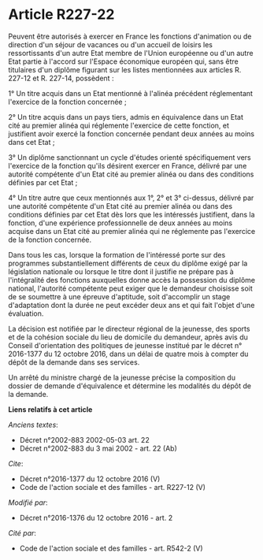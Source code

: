 # Article R227-22

Peuvent être autorisés à exercer en France les fonctions d'animation ou de direction d'un séjour de vacances ou d'un accueil
de loisirs les ressortissants d'un autre Etat membre de l'Union européenne ou d'un autre Etat partie à l'accord sur l'Espace
économique européen qui, sans être titulaires d'un diplôme figurant sur les listes mentionnées aux articles R. 227-12 et R.
227-14, possèdent : 

1° Un titre acquis dans un Etat mentionné à l'alinéa précédent réglementant l'exercice de la fonction concernée ; 

2° Un titre acquis dans un pays tiers, admis en équivalence dans un Etat cité au premier alinéa qui réglemente l'exercice de
cette fonction, et justifient avoir exercé la fonction concernée pendant deux années au moins dans cet Etat ; 

3° Un diplôme sanctionnant un cycle d'études orienté spécifiquement vers l'exercice de la fonction qu'ils désirent exercer en
France, délivré par une autorité compétente d'un Etat cité au premier alinéa ou dans des conditions définies par cet Etat ; 

4° Un titre autre que ceux mentionnés aux 1°, 2° et 3° ci-dessus, délivré par une autorité compétente d'un Etat cité au
premier alinéa ou dans des conditions définies par cet Etat dès lors que les intéressés justifient, dans la fonction, d'une
expérience professionnelle de deux années au moins acquise dans un Etat cité au premier alinéa qui ne réglemente pas
l'exercice de la fonction concernée. 

Dans tous les cas, lorsque la formation de l'intéressé porte sur des programmes substantiellement différents de ceux du
diplôme exigé par la législation nationale ou lorsque le titre dont il justifie ne prépare pas à l'intégralité des fonctions
auxquelles donne accès la possession du diplôme national, l'autorité compétente peut exiger que le demandeur choisisse soit
de se soumettre à une épreuve d'aptitude, soit d'accomplir un stage d'adaptation dont la durée ne peut excéder deux ans et
qui fait l'objet d'une évaluation. 

La décision est notifiée par le directeur régional de la jeunesse, des sports et de la cohésion sociale du lieu de domicile
du demandeur, après avis du Conseil d'orientation des politiques de jeunesse institué par le décret n° 2016-1377 du 12
octobre 2016, dans un délai de quatre mois à compter du dépôt de la demande dans ses services. 

Un arrêté du ministre chargé de la jeunesse précise la composition du dossier de demande d'équivalence et détermine les
modalités du dépôt de la demande.

**Liens relatifs à cet article**

_Anciens textes_:

  - Décret n°2002-883 2002-05-03 art. 22
  - Décret n°2002-883 du 3 mai 2002 - art. 22 (Ab)

_Cite_:

  - Décret n°2016-1377 du 12 octobre 2016 (V)
  - Code de l'action sociale et des familles - art. R227-12 (V)

_Modifié par_:

  - Décret n°2016-1376 du 12 octobre 2016 - art. 2

_Cité par_:

  - Code de l'action sociale et des familles - art. R542-2 (V)
